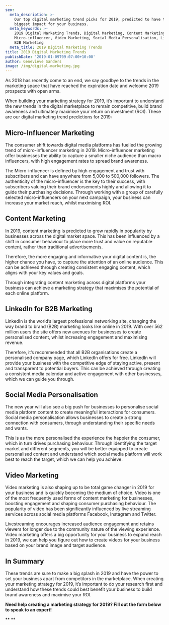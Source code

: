```yaml
---
seo:
  meta_description: >-
    Our top digital marketing trend picks for 2019, predicted to have the
    biggest impact for your business.
  meta_keywords: >-
    2019 Digital Marketing Trends, Digital Marketing, Content Marketing,
    Micro-influencer, Video Marketing, Social Media Personalisation, LinkedIn
    B2B Marketing 
  meta_title: 2019 Digital Marketing Trends
title: 2019 Digital Marketing Trends
publishDate: '2019-01-09T09:07:00+10:00'
author: Genevieve Sanders
image: /img/digital-marketing.jpg
---
```

As 2018 has recently come to an end, we say goodbye to the trends in the marketing space that have reached the expiration date and welcome 2019 prospects with open arms. 

When building your marketing strategy for 2019, it’s important to understand the new trends in the digital marketplace to remain competitive, build brand awareness and ultimately maximise your return on investment (ROI). These are our digital marketing trend predictions for 2019:

## Micro-Influencer Marketing

The consumer shift towards digital media platforms has fuelled the growing trend of micro-influencer marketing in 2019. Micro-influencer marketing offer businesses the ability to capture a smaller niche audience than macro influencers, with high engagement rates to spread brand awareness.

 The Micro-influencer is defined by high engagement and trust with subscribers and can have anywhere from 5,000 to 500,000 followers. The authenticity of the micro-influencer is the key to their success, with subscribers valuing their brand endorsements highly and allowing it to guide their purchasing decisions. Through working with a group of carefully selected micro-influencers on your next campaign, your business can increase your market reach, whilst maximising ROI.   

## Content Marketing

In 2019, content marketing is predicted to grow rapidly in popularity by businesses across the digital market space.  This has been influenced by a shift in consumer behaviour to place more trust and value on reputable content, rather than traditional advertisements. 

Therefore, the more engaging and informative your digital content is, the higher chance you have, to capture the attention of an online audience. This can be achieved through creating consistent engaging content, which aligns with your key values and goals. 

Through integrating content marketing across digital platforms your business can achieve a marketing strategy that maximises the potential of each online platform. 

## LinkedIn for B2B Marketing

LinkedIn is the world’s largest professional networking site, changing the way brand to brand (B2B) marketing looks like online in 2019. With over 562 million users the site offers new avenues for businesses to create personalised content, whilst increasing engagement and maximising revenue. 

Therefore, it’s recommended that all B2B organisations create a personalised company page, which LinkedIn offers for free. LinkedIn will provide your business with the competitive edge of staying active, present and transparent to potential buyers. This can be achieved through creating a consistent media calendar and active engagement with other businesses, which we can guide you through.  

## Social Media Personalisation

The new year will also see a big push for businesses to personalise social media platform content to create meaningful interactions for consumers. Social media personalisation allows businesses to create a strong connection with consumers, through understanding their specific needs and wants. 

This is as the more personalised the experience the happier the consumer, which in turn drives purchasing behaviour. Through identifying the target market and different segments, you will be better equipped to create personalised content and understand which social media platform will work best to reach the target, which we can help you achieve.

## Video Marketing

Video marketing is also shaping up to be total game changer in 2019 for your business and is quickly becoming the medium of choice. Video is one of the most frequently used forms of content marketing for businesses, boosting engagement and shaping consumer purchasing behaviour. The popularity of video has been significantly influenced by live streaming services across social media platforms Facebook, Instagram and Twitter. 

Livestreaming encourages increased audience engagement and retains viewers for longer due to the community nature of the viewing experience.  Video marketing offers a big opportunity for your business to expand reach in 2019, we can help you figure out how to create videos for your business based on your brand image and target audience. 

## In Summary

These trends are sure to make a big splash in 2019 and have the power to set your business apart from competitors in the marketplace. When creating your marketing strategy for 2019, it’s important to do your research first and understand how these trends could best benefit your business to build brand awareness and maximise your ROI. 

**Need help creating a marketing strategy for 2019? 
Fill out the form below to speak to an expert!**

\*\*
\*\*
